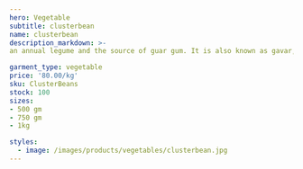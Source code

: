 ```yaml
---
hero: Vegetable
subtitle: clusterbean
name: clusterbean
description_markdown: >-
an annual legume and the source of guar gum. It is also known as gavar, gawar, or guvar bean.

garment_type: vegetable
price: '80.00/kg'
sku: ClusterBeans
stock: 100
sizes:
- 500 gm
- 750 gm
- 1kg

styles:
  - image: /images/products/vegetables/clusterbean.jpg
---
```

